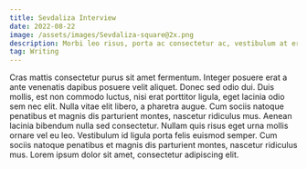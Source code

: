 ```yaml
---
title: Sevdaliza Interview
date: 2022-08-22
image: /assets/images/Sevdaliza-square@2x.png
description: Morbi leo risus, porta ac consectetur ac, vestibulum at eros.
tag: Writing
---
```


Cras mattis consectetur purus sit amet fermentum. Integer posuere erat a ante venenatis dapibus posuere velit aliquet. Donec sed odio dui. Duis mollis, est non commodo luctus, nisi erat porttitor ligula, eget lacinia odio sem nec elit. Nulla vitae elit libero, a pharetra augue. Cum sociis natoque penatibus et magnis dis parturient montes, nascetur ridiculus mus. Aenean lacinia bibendum nulla sed consectetur. Nullam quis risus eget urna mollis ornare vel eu leo. Vestibulum id ligula porta felis euismod semper. Cum sociis natoque penatibus et magnis dis parturient montes, nascetur ridiculus mus. Lorem ipsum dolor sit amet, consectetur adipiscing elit.